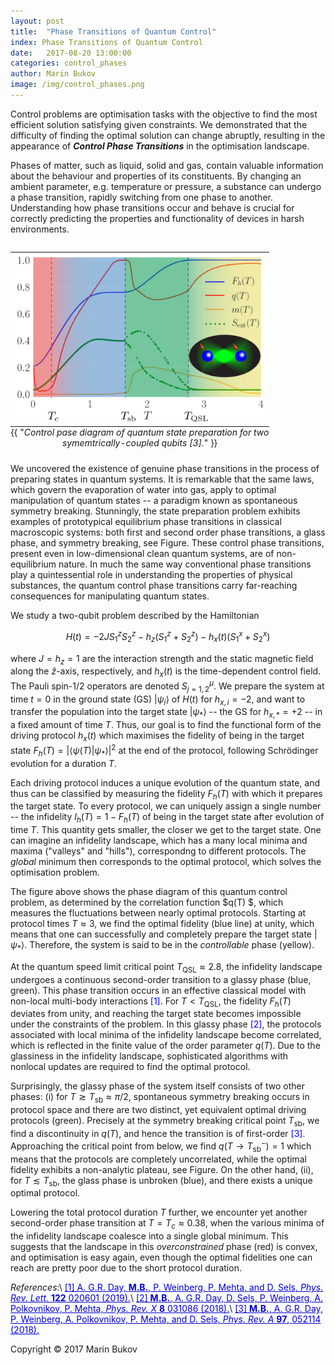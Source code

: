 ```yaml
---
layout: post
title:  "Phase Transitions of Quantum Control" 
index: Phase Transitions of Quantum Control
date:   2017-08-20 13:00:00
categories: control_phases
author: Marin Bukov
image: /img/control_phases.png
---
```

Control problems are optimisation tasks with the objective to find the most efficient solution satisfying given constraints. We demonstrated that the difficulty of finding the optimal solution can change abruptly, resulting in the appearance of ***Control Phase Transitions*** in the optimisation landscape.

Phases of matter, such as liquid, solid and gas, contain valuable information about the behaviour and properties of its constituents.
By changing an ambient parameter, e.g. temperature or pressure, a substance can undergo a phase transition, rapidly switching from one phase to another. Understanding how phase transitions occur and behave is crucial for correctly predicting the properties and functionality of devices in harsh environments.

<table class="image" align="right">
<caption align="bottom">{{ "<i>Control pase diagram of quantum state preparation for two symemtrically-coupled qubits [3].</i>" }}</caption>
<tr><td><img src="/img/control_phasediag.png" alt="Control Phase Diagram" description="Drawing" style="width: 400px; max-width:100%;"/></td></tr>
</table>
We uncovered the existence of genuine phase transitions in the process of preparing states in quantum systems. It is remarkable that the same laws, which govern the evaporation of water into gas, apply to optimal manipulation of quantum states -- a paradigm known as spontaneous symmetry breaking. Stunningly, the state preparation problem exhibits examples of prototypical equilibrium phase transitions in classical macroscopic systems: both first and second order phase transitions, a glass phase, and symmetry breaking, see Figure. These control phase transitions, present even in low-dimensional clean quantum systems, are of non-equilibrium nature. In much the same way conventional phase transitions play a quintessential role in understanding the properties of physical substances, the quantum control phase transitions carry far-reaching consequences for manipulating quantum states.

We study a two-qubit problem described by the Hamiltonian

$$ H(t) = -2JS^z_1S^z_2 - h_z (S_1^z + S_2^z) - h_x(t)(S_1^x + S_2^x) $$

where $J=h_z=1$ are the interaction strength and the static magnetic field along the $\hat z$-axis, respectively, and $h_x(t)$ is the time-dependent control field. The Pauli spin-$1/2$ operators are denoted $S^\mu_{j=1,2}$. We prepare the system at time $t=0$ in the ground state (GS) $\vert\psi_i\rangle$ of $H(t)$ for $h_{x,i}=-2$, and want to transfer the population into the target state 
$\vert\psi_\ast\rangle$ -- the GS for $h_{x,\ast}=+2$ -- in a fixed amount of time $T$. Thus, our goal is to find the functional form of the driving protocol $h_x(t)$ which maximises the fidelity of being in the target state $F_h(T)=\vert\langle\psi(T)\vert\psi_*\rangle\vert^2$ at the end of the protocol, following Schrödinger evolution for a duration $T$. 

Each driving protocol induces a unique evolution of the quantum state, and thus can be classified by measuring the fidelity $F_h(T)$ with which it prepares the target state. To every protocol, we can uniquely assign a single number -- the infidelity $I_h(T)=1-F_h(T)$ of being in the target state after evolution of time $T$. This quantity gets smaller, the closer we get to the target state. One can imagine an infidelity landscape, which has a many local minima and maxima ("valleys" and "hills"), correspondng to different protocols. The *global* minimum then corresponds to the optimal protocol, which solves the optimisation problem.

The figure above shows the phase diagram of this quantum control problem, as determined by the correlation function $q(T) $, which measures the fluctuations between nearly optimal protocols. Starting at protocol times $T\approx 3$, we find the optimal fidelity (blue line) at unity, which means that one can successfully and completely prepare the target state $\vert\psi_\ast\rangle$. Therefore, the system is said to be in the *controllable* phase (yellow). 

At the quantum speed limit critical point $T_\mathrm{QSL}\approx 2.8$, the infidelity landscape undergoes a continuous second-order transition to a glassy phase (blue, green). This phase transition occurs in an effective classical model with non-local multi-body interactions <span style="color:blue">[1]</span>. For $T<T_\text{QSL}$, the fidelity $F_h(T)$ deviates from unity, and reaching the target state becomes impossible under the constraints of the problem. In this glassy phase <span style="color:blue">[2]</span>, the protocols associated with local minima of the infidelity landscape become correlated, which is reflected in the finite value of the order parameter $q(T)$. Due to the glassiness in the infidelity landscape, sophisticated algorithms with nonlocal updates are required to find the optimal protocol.

Surprisingly, the glassy phase of the system itself consists of two other phases: (i) for $T\gtrsim T_\mathrm{sb}\approx \pi/2$, spontaneous symmetry breaking occurs in protocol space and there are two distinct, yet equivalent optimal driving protocols (green). Precisely at the symmetry breaking critical point $T_\mathrm{sb}$, we find a discontinuity in $q(T)$, and hence the transition is of first-order <span style="color:blue">[3]</span>. Approaching the critical point from below, we find $q(T\to T_\mathrm{sb}^-)=1$ which means that the protocols are completely uncorrelated, while the optimal fidelity exhibits a non-analytic plateau, see Figure. On the other hand, (ii), for $T\lesssim T_\mathrm{sb}$, the glass phase is unbroken (blue), and there exists a unique optimal protocol.    

Lowering the total protocol duration $T$ further, we encounter yet another second-order phase transition at $T=T_c\approx 0.38$, when the various minima of the infidelity landscape coalesce into a single global minimum. This suggests that the landscape in this *overconstrained* phase (red) is convex, and optimisation is easy again, even though the optimal fidelities one can reach are pretty poor due to the short protocol duration. 

*References*:\\
<a href="https://arxiv.org/abs/1803.10856" style="color: #0000cd">[1] A. G.R. Day, **M.B.**, P. Weinberg, P. Mehta, and D. Sels, *Phys. Rev. Lett.* **122** 020601 (2019).</a>\\
<a href="https://arxiv.org/abs/1705.00565" style="color: #0000cd">[2] **M.B.**, A. G.R. Day, D. Sels, P. Weinberg, A. Polkovnikov, P. Mehta, *Phys. Rev. X* **8** 031086 (2018).</a>\\
<a href="https://arxiv.org/abs/1711.09109" style="color: #0000cd">[3] **M.B.**, A. G.R. Day, P. Weinberg, A. Polkovnikov, P. Mehta, and D. Sels, *Phys. Rev. A* __97__, 052114 (2018).</a>

Copyright © 2017 Marin Bukov